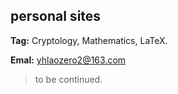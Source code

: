 
personal sites
---

**Tag:** Cryptology, Mathematics, LaTeX.

**Emal:** yhlaozero2@163.com

> to be continued.
